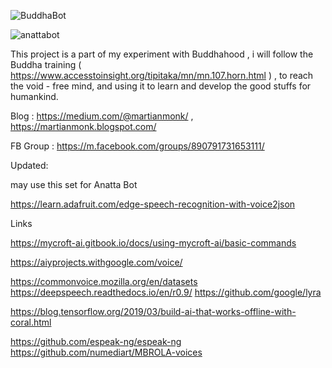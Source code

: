 ![BuddhaBot](https://user-images.githubusercontent.com/79086623/186826687-72073fb8-b017-4d2f-9c0e-5dbe1fb48d68.png)

![anattabot](https://user-images.githubusercontent.com/79086623/123729988-fffc2580-d8bf-11eb-94ab-2aa220319fb9.png)

This project is a part of my experiment with Buddhahood , i will follow the Buddha training ( https://www.accesstoinsight.org/tipitaka/mn/mn.107.horn.html ) , to reach the void - free mind, and using it to learn and develop the good stuffs for humankind. 


Blog : https://medium.com/@martianmonk/ ,  https://martianmonk.blogspot.com/

FB Group : https://m.facebook.com/groups/890791731653111/


Updated:

may use this set for Anatta Bot

https://learn.adafruit.com/edge-speech-recognition-with-voice2json


Links

https://mycroft-ai.gitbook.io/docs/using-mycroft-ai/basic-commands

https://aiyprojects.withgoogle.com/voice/

https://commonvoice.mozilla.org/en/datasets
https://deepspeech.readthedocs.io/en/r0.9/
https://github.com/google/lyra

https://blog.tensorflow.org/2019/03/build-ai-that-works-offline-with-coral.html

https://github.com/espeak-ng/espeak-ng
https://github.com/numediart/MBROLA-voices
